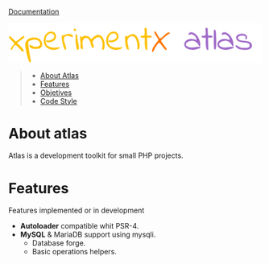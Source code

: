 [Documentation](../README.md) 

![xperimentx atlas](../images/atlas.png) 

> * [About Atlas](README.md)
> * [Features](README.md)
> * [Objetives](Objetives.md)
> * [Code Style](Code-style.md)

# About atlas

Atlas is a development toolkit for small PHP projects.

# Features
Features implemented or in development

* **Autoloader** compatible whit PSR-4.
* **MySQL** & MariaDB support using mysqli.
  * Database forge.
  * Basic operations helpers.

